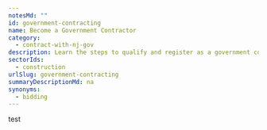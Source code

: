 ```yaml
---
notesMd: ""
id: government-contracting
name: Become a Government Contractor
category:
  - contract-with-nj-gov
description: Learn the steps to qualify and register as a government contractor.
sectorIds:
  - construction
urlSlug: government-contracting
summaryDescriptionMd: na
synonyms:
  - bidding
---
```


test
